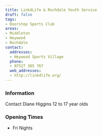 ```yaml
---
title: Link4Life & Rochdale Youth Service
draft: false
tags:
- Doorstep Sports Club
areas:
- Middleton 
- Heywood
- Rochdale
contact:
  addresses:
  - Heywood Sports Village
  phone:
  - 07527 385 767
  web_addresses:
  - http://link4life.org/
---
```


### Information
Contact Diane Higgins
12 to 17 year olds

### Opening Times
* Fri Nights


